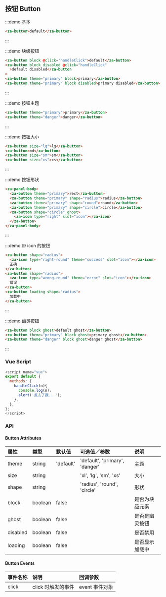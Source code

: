 ## 按钮 Button

:::demo 基本

```html
<za-button>default</za-button>
```

:::

:::demo 块级按钮

```html
<za-button block @click="handleClick">default</za-button>
<za-button block disabled @click="handleClick"
  >default disabled</za-button
>
<za-button theme="primary" block>primary</za-button>
<za-button theme="primary" block disabled>primary disabled</za-button>
```

:::

:::demo 按钮主题

```html
<za-button theme="primary">primary</za-button>
<za-button theme="danger">danger</za-button>
```

:::

:::demo 按钮大小

```html
<za-button size="lg">lg</za-button>
<za-button>md</za-button>
<za-button size="sm">sm</za-button>
<za-button size="xs">xs</za-button>
```

:::

:::demo 按钮形状

```html
<za-panel-body>
  <za-button theme="primary">rect</za-button>
  <za-button theme="primary" shape="radius">radius</za-button>
  <za-button theme="primary" shape="round">round</za-button>
  <za-button theme="primary" shape="circle">circle</za-button>
  <za-button shape="circle" ghost>
    <za-icon type="right" slot="icon"></za-icon>
  </za-button>
</za-panel-body>
```

:::

:::demo 带 icon 的按钮

```html
<za-button shape="radius">
  <za-icon type="right-round" theme="success" slot="icon"></za-icon>
  正确
</za-button>
<za-button shape="radius">
  <za-icon type="wrong-round" theme="error" slot="icon"></za-icon>
  错误
</za-button>
<za-button loading shape="radius">
  加载中
</za-button>
```

:::

:::demo 幽灵按钮

```html
<za-button block ghost>default ghost</za-button>
<za-button theme="primary" block ghost>primary ghost</za-button>
<za-button theme="danger" block ghost>danger ghost</za-button>
```

:::

### Vue Script

```javascript
<script name="vue">
export default {
  methods: {
    handleClick(n){
      console.log(n);
      alert('点击了我...');
    },
  },
};
</script>
```

### API

#### Button Attributes

| 属性      | 类型   | 默认值    | 可选值／参数                   | 说明           |
| :-------- | :----- | :-------- | :----------------------------- | :------------- |
| theme     | string | 'default' | 'default', 'primary', 'danger' | 主题           |
| size      | string |           | 'xl', 'lg', 'sm', 'xs'         | 大小           |
| shape     | string |           | 'radius', 'round', 'circle'    | 形状           |
| block     | boolean   | false     |                                | 是否为块级元素 |
| ghost     | boolean   | false     |                                | 是否是幽灵按钮 |
| disabled  | boolean   | false     |                                | 是否禁用       |
| loading   | boolean   | false     |                                | 是否显示加载中 |

#### Button Events

| 事件名称 | 说明               | 回调参数       |
| :------- | :----------------- | :------------- |
| click    | click 时触发的事件 | event 事件对象 |
